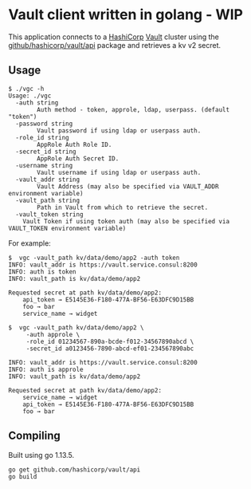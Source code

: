 # Vault client written in golang - WIP

This application connects to a [HashiCorp](https://hashicorp.com) [Vault](https://vaultproject.io) cluster using the [github/hashicorp/vault/api](https://godoc.org/github.com/hashicorp/vault/api) package and retrieves a kv v2 secret.

## Usage

```
$ ./vgc -h
Usage: ./vgc
  -auth string
    	Auth method - token, approle, ldap, userpass. (default "token")
  -password string
    	Vault password if using ldap or userpass auth.
  -role_id string
    	AppRole Auth Role ID.
  -secret_id string
    	AppRole Auth Secret ID.
  -username string
    	Vault username if using ldap or userpass auth.
  -vault_addr string
        Vault Address (may also be specified via VAULT_ADDR environment variable)
  -vault_path string
    	Path in Vault from which to retrieve the secret.
  -vault_token string
    Vault Token if using token auth (may also be specified via VAULT_TOKEN environment variable)
```

For example:

```
$  vgc -vault_path kv/data/demo/app2 -auth token
INFO: vault_addr is https://vault.service.consul:8200
INFO: auth is token
INFO: vault_path is kv/data/demo/app2

Requested secret at path kv/data/demo/app2:
	api_token → E5145E36-F180-477A-BF56-E63DFC9D15BB
	foo → bar
	service_name → widget
```

```
$  vgc -vault_path kv/data/demo/app2 \
     -auth approle \
     -role_id 01234567-890a-bcde-f012-34567890abcd \
     -secret_id a0123456-7890-abcd-ef01-234567890abc

INFO: vault_addr is https://vault.service.consul:8200
INFO: auth is approle
INFO: vault_path is kv/data/demo/app2

Requested secret at path kv/data/demo/app2:
	service_name → widget
	api_token → E5145E36-F180-477A-BF56-E63DFC9D15BB
	foo → bar
```

## Compiling

Built using go 1.13.5.

```
go get github.com/hashicorp/vault/api
go build
```
